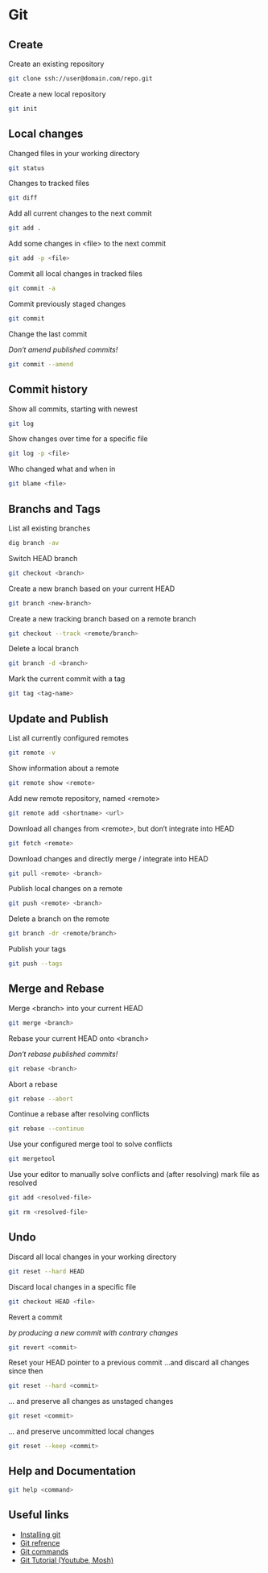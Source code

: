 # Git

## Create

Create an existing repository

```bash
git clone ssh://user@domain.com/repo.git
```

Create a new local repository

```bash
git init
```

## Local changes

Changed files in your working directory

```bash
git status
```

Changes to tracked files

```bash
git diff
```

Add all current changes to the next commit

```bash
git add .
```

Add some changes in \<file> to the next commit

```bash
git add -p <file>
```

Commit all local changes in tracked files

```bash
git commit -a
```

Commit previously staged changes

```bash
git commit
```

Change the last commit

_Don‘t amend published commits!_

```bash
git commit --amend
```

## Commit history

Show all commits, starting with newest

```bash
git log
```

Show changes over time for a specific file

```bash
git log -p <file>
```

Who changed what and when in

```bash
git blame <file>
```

## Branchs and Tags

List all existing branches

```bash
dig branch -av
```

Switch HEAD branch

```bash
git checkout <branch>
```

Create a new branch based on your current HEAD

```bash
git branch <new-branch>
```

Create a new tracking branch based on a remote branch

```bash
git checkout --track <remote/branch>
```

Delete a local branch

```bash
git branch -d <branch>
```

Mark the current commit with a tag

```bash
git tag <tag-name>
```

## Update and Publish

List all currently configured remotes

```bash
git remote -v
```

Show information about a remote

```bash
git remote show <remote>
```

Add new remote repository, named \<remote>

```bash
git remote add <shortname> <url>
```

Download all changes from \<remote>, but don‘t integrate into HEAD

```bash
git fetch <remote>
```

Download changes and directly merge / integrate into HEAD

```bash
git pull <remote> <branch>
```

Publish local changes on a remote

```bash
git push <remote> <branch>
```

Delete a branch on the remote

```bash
git branch -dr <remote/branch>
```

Publish your tags

```bash
git push --tags
```

## Merge and Rebase

Merge \<branch> into your current HEAD

```bash
git merge <branch>
```

Rebase your current HEAD onto \<branch>

_Don‘t rebase published commits!_

```bash
git rebase <branch>
```

Abort a rebase

```bash
git rebase --abort
```

Continue a rebase after resolving conflicts

```bash
git rebase --continue
```

Use your configured merge tool to solve conflicts

```bash
git mergetool
```

Use your editor to manually solve conflicts and (after resolving) mark file as resolved

```bash
git add <resolved-file>
```

```bash
git rm <resolved-file>
```

## Undo

Discard all local changes in your working directory

```bash
git reset --hard HEAD
```

Discard local changes in a specific file

```bash
git checkout HEAD <file>
```

Revert a commit

_by producing a new commit with contrary changes_

```bash
git revert <commit>
```

Reset your HEAD pointer to a previous commit …and discard all changes since then

```bash
git reset --hard <commit>
```

... and preserve all changes as unstaged changes

```bash
git reset <commit>
```

... and preserve uncommitted local changes

```bash
git reset --keep <commit>
```

## Help and Documentation

```bash
git help <command>
```

## Useful links

* [Installing git](https://git-scm.com/book/en/v2/Getting-Started-Installing-Git)
* [Git refrence](https://git-scm.com/docs)
* [Git commands](https://git-scm.com/docs/git#\_git\_commands)
* [Git Tutorial (Youtube, Mosh)](https://www.youtube.com/watch?v=8JJ101D3knE)
